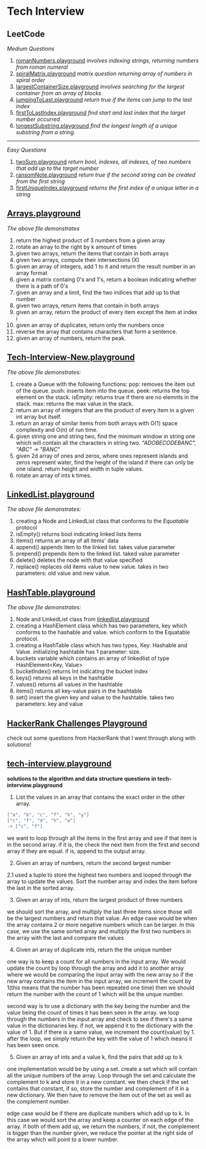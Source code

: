 # Tech Interview

## LeetCode
*Medium Questions*
1. [romanNumbers.playground](https://github.com/RinniSwift/tech-interviews/blob/master/romanNumbers.playground/Contents.swift)
*involves indexing strings, returning numbers from roman numeral*
2. [spiralMatrix.playground](https://github.com/RinniSwift/tech-interviews/blob/master/spiralMatrix.playground/Contents.swift)
*matrix question returning array of numbers in spiral order*
3. [largestContainerSize.playground](https://github.com/RinniSwift/tech-interviews/blob/master/largestContainerSize.playground/Contents.swift)
*involves searching for the largest container from an array of blocks*
4. [jumpingToLast.playground](https://github.com/RinniSwift/tech-interviews/blob/master/jumpingToLast.playground/Contents.swift)
*return true if the items can jump to the last index*
5. [firstToLastIndex.playground](https://github.com/RinniSwift/tech-interviews/blob/master/firstLastIndexOfTarget.playground/Contents.swift)
*find start and last index that the target number occurred*
6. [longestSubstring.playground](https://github.com/RinniSwift/tech-interviews/blob/master/longestSubString.playground/Contents.swift)
*find the longest length of a unique substring from a string.*
---
*Easy Questions*
1. [twoSum.playground](https://github.com/RinniSwift/tech-interviews/blob/master/twoSum.playground/Contents.swift)
*return bool, indexes, all indexes, of two numbers that add up to the target number*
2. [ransomNote.playground](https://github.com/RinniSwift/tech-interviews/blob/master/ransomNote.playground/Contents.swift)
*return true if the second string can be created from the first string*
3. [firstUniqueIndex.playground](https://github.com/RinniSwift/tech-interviews/blob/master/findFirstUniqueStrIndex.playground/Contents.swift)
*returns the first index of a unique letter in a string*

## [Arrays.playground](https://github.com/RinniSwift/tech-interviews/blob/master/Arrays.playground/Contents.swift)
*The above file demonstrates*
1. return the highest product of 3 numbers from a given array
2. rotate an array to the right by k amount of times
3. given two arrays, return the items that contain in both arrays
4. given two arrays, compute their intersections (X)
5. given an array of integers, add 1 to it and return the result number in an array format
6. given a matrix containg 0's and 1's, return a boolean indicating whether there is a path of 0's
7. given an array and a limit, find the two indices that add up to that number
8. given two arrays, return items that contain in both arrays
9. given an array, return the product of every item except the item at index i
10. given an array of duplicates, return only the numbers once
11. reverse the array that contains characters that form a sentence.
12. given an array of numbers, return the peak.

## [Tech-Interview-New.playground](https://github.com/RinniSwift/tech-interviews/blob/master/Tech-Interview-New.playground/Contents.swift)
*The above file demonstrates:*
1. create a Queue with the following functions: 
	pop: removes the item out of the queue.
	push: inserts item into the queue.
	peek: returns the top element on the stack.
	isEmpty: returns true if there are no elemnts in the stack.
	max: returns the max value in the stack.
2. return an array of integers that are the product of every item in a given int array but itself.
3. return an array of similar items from both arrays with O(1) space complexity and O(n) of run time.
4. given string one and string two, find the minimum window in string one which will contain all the characters in string two. *"ADOBECODEBANC", "ABC" -> "BANC"*
5. given 2d array of ones and zeros, where ones represent islands and zeros represent water, find the height of the island if there can only be one island. return height and width in tuple values.
6. rotate an array of ints k times. 

## [LinkedList.playground](https://github.com/RinniSwift/tech-interviews/blob/master/LinkedList.playground/Contents.swift)
*The above file demonstrates:*
1. creating a Node and LinkedList class that conforms to the *Equatable* protocol
2. isEmpty() returns bool indicating linked lists items
3. items() returns an array of all items' data
4. append() appends item to the linked list. takes value parameter
5. prepend() prepends item to the linked list. taked value parameter
6. delete() deletes the node with that value specified
7. replace() replaces old items value to new value. takes in two parameters: old value and new value.

## [HashTable.playground](https://github.com/RinniSwift/tech-interviews/blob/master/HashTable.playground/Contents.swift)
*The above file demonstrates:*
1. Node and LinkedList class from [linkedlist.playground](https://github.com/RinniSwift/tech-interviews/blob/master/LinkedList.playground/Contents.swift)
2. creating a HashElement class which has two parameters, key which conforms to the hashable and value. which conform to the Equatable protocol.
3. creating a HashTable class which has two types, Key: Hashable and Value. initializing hashtable has 1 parameter: size.
4. buckets variable which contains an array of linkedlist of type HashElement<Key, Value>
5. bucketIndex() returns Int indicating the bucket index
6. keys() returns all keys in the hashtable
7. values() returns all values in the hashtable
8. items() returns all key-value pairs in the hashtable
9. set() insert the given key and value to the hashtable. takes two parameters: key and value

## [HackerRank Challenges Playground](https://github.com/RinniSwift/tech-interviews/blob/master/HackerRankChallenges.playground/Contents.swift)
check out some questions from HackerRank that I went through along with solutions!

## [tech-interview.playground](https://github.com/RinniSwift/tech-interviews/blob/master/tech-interview.playground/Contents.swift)
**solutions to the algorithm and data structure questions in tech-interview.playground**

1. List the values in an array that contains the exact order in the other array.

``` swift
["a", "b", "c", "f", "h", "y"]
["c", "f", "d", "h", "w"]
-> ["c", "f"]
```

we want to loop through all the items in the first array and see if that item is in the second array. if it is, the check the next item from the first and second array if they are equal. if is, append to the output array.

2. Given an array of numbers, return the second largest number

2.1 used a tuple to store the highest two numbers and looped through the array to update the values.
Sort the number array and index the item before the last in the sorted array.

3. Given an array of ints, return the largest product of three numbers

we should sort the array, and multiply the last three items since those will be the largest numbers and return that value.
An edge case would be when the array contains 2 or more negative numbers which can be larger. In this case, we use the same sorted array and multiply the first two numbers in the array with the last and compare the values

4. Given an array of duplicate ints, return the the unique number

one way is to keep a count for all numbers in the input array. We would update the count by loop through the array and add it to another array where we would be comparing the input array with the new array so if the new array contains the item in the input array, we increment the count by 1(this means that the number has been repeated one time) then we should return the number with the count of 1 which will be the unque number.

second way is to use a dictionary with the key being the number and the value being the count of times it has been seen in the array. we loop through the numbers in the input array and check to see if there's a same value in the dictionaries key. if not, we append it to the dictionary with the value of 1. But if there is a same value, we increment the count(value) by 1. after the loop, we simply return the key with the value of 1 which means it has been seen once.

5. Given an array of ints and a value k, find the pairs that add up to k

one implementation would be by using a set. create a set which will contain all the unique numbers of the array. Loop through the set and calculate the complement to k and store it in a new constant. we then check if the set contains that constant, if so, store the number and complement of it in a new dictionary. We then have to remove the item out of the set as well as the complement number.

edge case would be if there are duplicate numbers which add up to k. In this case we would sort the array and keep a counter on each edge of the array. if both of them add up, we return the numbers, if not, the complement is bigger than the number given, we reduce the pointer at the right side of the array which will point to a lower number.


